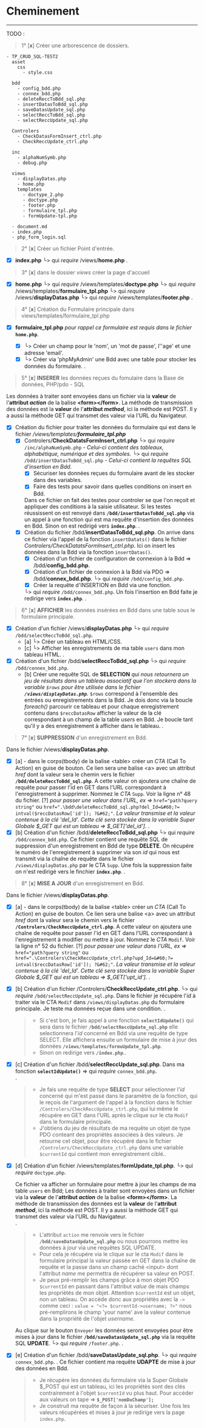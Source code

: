 # Cheminement
---

TODO :  
> 1° [**x**] Créer une arborescence de dossiers.
```JS
- TP_CRUD_SQL-TEST2
  asset
    css
      - style.css

  bdd
    - config_bdd.php
    - connex_bdd.php
    - deleteReccToBdd_sql.php
    - insertDatasToBdd_sql.php
    - saveDatasUpdate_sql.php
    - selectReccToBdd_sql.php
    - selectReccUpdate_sql.php

  Controlers
    - CheckDatasFormInsert_ctrl.php
    - CheckReccUpdate_ctrl.php

  inc
    - alphaNumSymb.php
    - debug.php

  views
    - displayDatas.php
    - home.php
    templates
      - doctype_2.php
      - doctype.php
      - footer.php
      - formulaire_tpl.php
      - formUpdate-tpl.php

  - document.md
  - index.php
  - php_form_login.sql
```

> 2° [**x**] Créer un fichier Point d'entrée.

- [x] __index.php__
 └> qui *require* /views/__home.php__
.
> 3° [**x**] dans le dossier _views_ créer la page d'accueil

- [x] __home.php__
  └> qui *require* /views/templates/__doctype.php__
  └> qui *require* /views/templates/__formulaire_tpl.php__
  └> qui *require* /views/__displayDatas.php__
  └> qui *require* /views/templates/__footer.php__
.
> 4° [**x**] Création du Formulaire principale dans views/templates/formulaire_tpl.php

- [x] __formulaire_tpl.php__ _pour rappel ce formulaire est requis dans le fichier_ **`home.php`**.

  - [x] └> Créer un champ pour le 'nom', un 'mot de passe', l''age' et une adresse 'email'.
  - [x] └> Créer via 'phpMyAdmin' une Bdd avec une table pour stocker les données du formulaire.
.
> 5° [**x**] **INSERER** les données reçues du fomulaire dans la Base de données, PHP/pdo - SQL

  Les données à traiter sont envoyées dans un fichier via la **valeur** de l'**attribut _action_** de la balise **&#60;form&#62;&#60;/form&#62;**.
  La méthode de transmission des données est la **valeur** de l'**attribut _method_**, ici la méthode est POST. Il y a aussi la méthode GET qui transmet des valeur via l'URL du Navigateur.

  - [x] Création du fichier pour traiter les données du formulaire qui est dans le fichier _/views/templates/**formulaire_tpl.php**_
    - [x] Controlers/**CheckDatatsFormInsert_ctrl.php**
      └> qui *require* `/inc/alphaNumSymb.php`          - _Celui-ci contient des tableaux, alphabétique, numérique et des symboles._
      └> qui *require* `/bdd/insertDatasToBdd_sql.php`  - _Celui-ci contient la requêtes SQL d'insertion en Bdd._
      - [x] Sécuriser les données reçues du formulaire avant de les stocker dans des variables.
      - [x] Faire des tests pour savoir dans quelles conditions on insert en Bdd.

      Dans ce fichier on fait des testes pour controler se que l'on reçoit et appliquer des conditions à la saisie utilisateur. Si les testes réussissent on est renvoyé dans **`/bdd/insertDatasToBdd_sql.php`** via un appel à une fonction qui est ma requête d'insertion des données en Bdd. Sinon on est redirigé vers **`index.php`**.
      .
    - [x] Création du fichier /bdd/**insertDatasToBdd_sql.php**. On arrive dans ce fichier via l'appel de la fonction `insertDatats()` dans le fichier _Controlers/CheckDatatsFormInsert_ctrl.php_. Ici on insert les données dans la Bdd via la fonction `insertDatas()`.
       - [x] Création d'un fichier de configuration de connexion à la Bdd => /bdd/**config_bdd.php**.
       - [x] Création d'un fichier de connexion à la Bdd via PDO          => /bdd/**connex_bdd.php**.
        └> qui *require* `/bdd/config_bdd.php`.
        - [x] Créer la requête d'INSERTION en Bdd via une fonction.

      └> qui *require* `/bdd/connex_bdd.php`.
      Un fois l'insertion en Bdd faite je redirige vers **`index.php`**.
.
> 6° [**x**] **AFFICHER** les données insérées en Bdd dans une table sous le formulaire principale.

  - [x] Création d'un fichier /views/**displayDatas.php**
  └> qui _require_ `/bdd/selectReccToBdd_sql.php`.
    - [a] └> Créer un tableau en HTML/CSS.
    - [c] └> Afficher les enregistrements de ma table `users` dans mon tableau HTML.
.
  - [x] Création d'un fichier /bdd/**selectReccToBdd_sql.php**
  └> qui _require_ `/bdd/connex_bdd.php`.
    - [b] Créer une requête SQL de **SELECTION** _qui nous retournera un jeu de résultats dans un tableau associatif que l'on stockera dans la variable `$rows` pour être utilisée dans le fichier **`/views/displayDatas.php`**._
    `$rows` correspond à l'ensemble des entrées ou enregistrements dans la Bdd. Je dois donc via la boucle _foreach()_ parcourir ce tableau et pour chaque enregistrement contenu dans `$reccDatasRow` afficher la valeur de la clé correspondant à un champ de la table _users_ en Bdd. Je boucle tant qu'il y a des enregistrement à afficher dans le tableau.
.
> 7° [**x**] **SUPPRESSION** d'un enregistrement en Bdd.
  
  Dans le fichier /views/**displayDatas.php**.

  - [x] [a] - dans le corps(tbody) de la balise &#60;table&#62; créer un _CTA_ (Call To Action) en guise de bouton. Ce lien sera une balise &#60;a&#62; avec un attribut _href_  dont la valeur sera le chemin vers le fichier **`/bdd/deleteReccToBdd_sql.php`**. A cette valeur on ajoutera une chaîne de requête pour passer l'id en GET dans l'URL correspondant à l'enregistrement à supprimer. Nommez le  _CTA_ `Supp`. Voir la ligne n° 48 du fichier.
  [?] _pour passer une valeur dans l'URL, ex =>_ `href="path?query string"` ou `href=".\bdd\deleteReccToBdd_sql.php?del_Id=&#60;?= intval($reccDatasRow['id']); ?&#62;"`. _La valeur transmise et la valeur contenue à la clé 'del_Id'. Cette clé sera stockée dans la variable Super Globale  \$\_GET qui est un tableau => \$\_GET['del_id']._
  .
  - [x] [b] Création d'un fichier /bdd/**deleteReccToBdd_sql.php**
  └> qui _require_ `/bdd/connex_bdd.php`.
Ce fichier contient une requête SQL de suppression d'un enregistrement en Bdd de type **DELETE**. On récupére le numéro de l'enregistrement à supprimer via son _id_ qui nous est transmit via la chaîne de requête dans le fichier `/views/displayDatas.php` par le CTA `Supp`.
Une fois la suppression faite on n'est redirigé vers le finchier **`index.php`**.
.
> 8° [**x**] **MISE A JOUR** d'un enregistrement en Bdd.

  Dans le fichier /views/**displayDatas.php**.

  - [x] [a] - dans le corps(tbody) de la balise &#60;table&#62; créer un _CTA_ (Call To Action) en guise de bouton. Ce lien sera une balise &#60;a&#62; avec un attribut _href_  dont la valeur sera le chemin vers le fichier **`/Controlers/CheckReccUpdate_ctrl.php`**. A cette valeur on ajoutera une chaîne de requête pour passer l'id en GET dans l'URL correspondant à l'enregistrement à modifier ou mettre à jour. Nommez le  _CTA_ `Modif`. Voir la ligne n° 52 du fichier.
  [?] _pour passer une valeur dans l'URL, ex =>_ `href="path?query string"` ou `href=".\Controlers\CheckReccUpdate_ctrl.php?upd_Id=&#60;?= intval($reccDatasRow['id']); ?&#62;"`. _La valeur transmise et la valeur contenue à la clé 'del_Id'. Cette clé sera stockée dans la variable Super Globale  \$\_GET qui est un tableau => \$\_GET['upt_id']._
.
  - [x] [b] Création d'un fichier /Controlers/**CheckReccUpdate_ctrl.php**.
   └> qui _require_ `/bdd/selectReccUpdate_sql.php`.
Dans le fichier je récupére l'_id_ à traiter via le CTA `Modif` dans `/views/displayDatas.php` du formulaire principale. 
Je teste ma données reçue dans une condition.
.
    >- Si c'est bon, je fais appel à une fonction **`selectIdUpdate()`** qui sera dans le fichier **`/bdd/selectReccUpdate_sql.php`** elle selectionnera l'_id_ concerné en Bdd via une requête de type SELECT. Elle affichera ensuite un formulaire de mise à jour des données **`/views/templates/formuUpdate_tpl.php`**.
    >- Sinon on redirige vers **`/index.php`**..
  - [x] [c] Création d'un fichier /bdd/**selectReccUpdate_sql.php**.
  Dans ma fonction **`selectIdUpdate()`** => qui _require_ `connex_bdd.php`.  
  .
    >- Je fais une requête de type **SELECT** pour sélectionner l'_id_ concerné qui m'est passé dans le paramètre de la fonction, qui le reçois de l'argument de l'appel à la fonction dans le fichier `/Controlers/CheckReccUpdate_ctrl.php`, qui lui même le récupére en GET dans l'URL après le clique sur le cta `Modif` dans le formulaire principale.
    >- J'obtiens du jeu de résultats de ma requête un objet de type PDO conteant des propriétès associées à des valeurs. Je retourne cet objet, pour être récupéré dans le fichier `/Controlers/CheckReccUpdate_ctrl.php`  dans une variable `$currentId` qui contient mon enregistrement ciblé..
  - [x] [d] Création d'un fichier /views/templates/**formUpdate_tpl.php**.
  └> qui _require_ `doctype.php`.
  
    Ce fichier va afficher un formulaire pour mettre à jour les champs de ma table `users` en Bdd;
  Les données à traiter sont envoyées dans un fichier via la **valeur** de l'**attribut _action_** de la balise **&#60;form&#62;&#60;/form&#62;**.
  La méthode de transmission des données est la **valeur** de l'**attribut _method_**, ici la méthode est POST. Il y a aussi la méthode GET qui transmet des valeur via l'URL du Navigateur.  
  .
    >- L'attribut `action` me renvoie vers le fichier **`/bdd/saveDatasUpdate_sql.php`** ou nous pourrons mettre les données à jour via une requêtes SQL UPDATE.
    >- Pour cela je récupére via le clique sur le cta `Modif` dans le formulaire principal la valeur passée en GET dans la chaîne de requête et la passe dans un champ caché &#60;input&#62; dont l'attribut _name_ me permettra de récupérer sa valeur en POST.
    >- Je peux pré-remplir les champs grâce à mon objet PDO `$currentId` en passant dans l'attribut _value_ de mais champs les propriètés de mon objet. Attention `$currentId` est un objet, non un tableau. On accéde donc aux propriétès avec la `->` comme ceci : `value = "<?= $currentId->username; ?>"` nous pré-remplirons le champ 'your name' ave la valeur contenue dans la propriétè de l'objet _username_.

    Au clique sur le bouton `Envoyer` les données seront envoyées pour être mises à jour dans le fichier **`/bdd/saveDatasUpdate_sql.php`** via la requête SQL **UPDATE**.
  └> qui _require_ `/footer.php`.
  .
  - [x] [e] Création d'un fichier /bdd/**saveDatasUpdate_sql.php**.
  └> qui _require_ `connex_bdd.php`.
.
    Ce fichier contient ma requête **UDAPTE** de mise à jour des données en Bdd.
    >- Je récupére les données du formulaire via la Super Globale \$\_POST qui est un tableau, ici les propriétès sont des clés contrairement à l'objet `$currentId` vu plus haut. Pour accéder aux valeurs on tape =>  **`$_POST['nomDuChamp'];`**
    >- Je construit ma requête de façon à la sécuriser. Une fois les valeurs récupérées et mises à jour je redirige vers la page `index.php`.


  